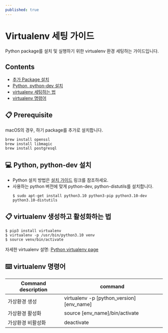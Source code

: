 ```yaml
---
published: true
---
```

# Virtualenv 세팅 가이드

Python package를 설치 및 실행하기 위한 virtualenv 환경 세팅하는 가이드입니다.

## Contents
- [추가 Package 설치](#pre)
- [Python, python-dev 설치](#python)
- [virtualenv 세팅하는 법](#virtualenv)
- [virtualenv 명령어](#command)

## 📋 <a name="pre"></a>Prerequisite
macOS의 경우, 하기 package를 추가로 설치합니다.
```
brew install openssl
brew install libmagic
brew install postgresql
```

## 💻 <a name="python"></a>Python, python-dev 설치

- Python 설치 방법은 [설치 가이드][install] 링크를 참조하세요.
- 사용하는 python 버전에 맞게 python-dev, python-distutils를 설치합니다.
  ```
  $ sudo apt-get install python3.10 python3-pip python3.10-dev python3.10-distutils
  ```

[install]: https://realpython.com/installing-python

## 📋 <a name="virtualenv"></a>virtualenv 생성하고 활성화하는 법

```
$ pip3 install virtualenv
$ virtualenv -p /usr/bin/python3.10 venv
$ source venv/bin/activate
```
자세한 virtualenv 설명: [Python virtualenv page][venv]

[venv]: https://docs.python.org/3.10/library/venv.html

## ⌨️ <a name="command"></a>virtualenv 명령어

| Command description  | command |
| ------------- | ------------- |
| 가상환경 생성 | virtualenv -p [python_version] [env_name] |
| 가상환경 활성화 | source [env_name]/bin/activate |
| 가상환경 비활성화 | deactivate |

